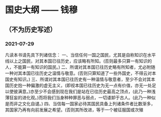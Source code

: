 <!-- 最新更新在上 -->


# 国史大纲 —— 钱穆
## （不为历史写述）
### 2021-07-29
凡读本书请先具下列诸信念：
一、当信任何一国之国民，尤其是自称知识在水平线以上之国民，对其本国已往历史，应该略有所知。(否则最多只算一有知识的人，不能算一有知识的国民。)
二、所谓对其本国已往历史略有所知者，尤必附随一种对其本国已往历史之温情与敬意。(否则只算知道了一些外国史，不得云对本国史有知识。)
三、所谓对其本国已往历史有一种温情与敬意者，至少不会对其本国历史抱一种偏激的虚无主义，(即视本国已往历史为无一点有价值，亦无一处足以使彼满意。)亦至少不会感到现在我们是站在已往历史最高之顶点，(此乃一种浅薄狂妄的进化观。)而将我们当身种种罪恶与弱点，一切诿卸于古人。(此乃一种似是而非之文化自谴。)
四、当信每一国家必待其国民具备上列诸条件者比数渐多，其国家乃再有向前发展之希望。(否则其所改进，等于一个被征服国或次殖


